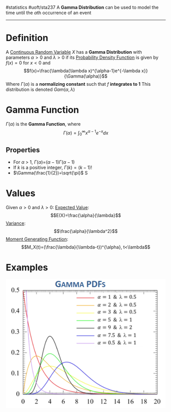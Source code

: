 #statistics #uoft/sta237 
A **Gamma Distribution** can be used to model the time until the $\alpha$th occurrence of an event

---
# Definition
A [Continuous Random Variable](Continuous%20Random%20Variable.md) $X$ has a **Gamma Distribution** with parameters $\alpha > 0$ and $\lambda > 0$ if its [Probability Density Function](Probability%20Mass%20Function.md) is given by $f(x) = 0$ for $x<0$ and $$f(x)=\frac{\lambda(\lambda x)^{\alpha-1}e^{-\lambda x}}{\Gamma(\alpha)}$$Where $\Gamma (\alpha)$ is a **normalizing constant** such that $f$ **integrates to 1**
This distribution is denoted $Gam(\alpha , \lambda)$

# Gamma Function
$\Gamma (\alpha)$ is the **Gamma Function**, where $$\Gamma (\alpha)=\int_{0}^{\infty}x^{\alpha-1}e^{-x}dx$$
## Properties
- For $\alpha$ > 1, $\Gamma$($\alpha$)=$(\alpha - 1)\Gamma(\alpha-1)$
- If $k$ is a positive integer, $\Gamma(k)=(k-1)!$
- $\Gamma(\frac{1}{2})=\sqrt{\pi}$ S
# Values
Given $\alpha > 0$ and $\lambda > 0$:
[Expected Value](Expected%20Value.md): $$E(X)=\frac{\alpha}{\lambda}$$
[Variance](Variance.md):$$\frac{\alpha}{\lambda^2}$$
[Moment Generating Function](Moment%20Generating%20Function.md): $$M_X(t)=(\frac{\lambda}{\lambda-t})^{\alpha}, t<\lambda$$

# Examples
![Pasted image 20231027105210](Attachments/Pasted%20image%2020231027105210.png)